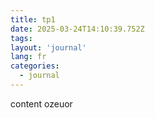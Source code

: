 ```yaml
---
title: tp1
date: 2025-03-24T14:10:39.752Z
tags:
layout: 'journal'
lang: fr
categories: 
  - journal
---
```

content ozeuor